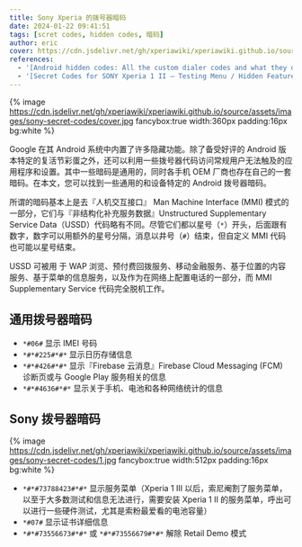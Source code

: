 ```yaml
---
title: Sony Xperia 的拨号器暗码
date: 2024-01-22 09:41:51
tags: [scret codes, hidden codes, 暗码]
author: eric
cover: https://cdn.jsdelivr.net/gh/xperiawiki/xperiawiki.github.io/source/assets/images/sony-secret-codes/cover.jpg
references:
  - '[Android hidden codes: All the custom dialer codes and what they do - XDA Developers](https://www.xda-developers.com/android-secret-codes/)'
  - '[Secret Codes for SONY Xperia 1 II – Testing Menu / Hidden Features / Battery Info - HardReset.Info](https://www.youtube.com/watch?v=1TIHWLeMmUo)'
---
```


{% image https://cdn.jsdelivr.net/gh/xperiawiki/xperiawiki.github.io/source/assets/images/sony-secret-codes/cover.jpg fancybox:true width:360px padding:16px bg:white %}

Google 在其 Android 系统中内置了许多隐藏功能。除了备受好评的 Android 版本特定的复活节彩蛋之外，还可以利用一些拨号器代码访问常规用户无法触及的应用程序和设置。其中一些暗码是通用的，同时各手机 OEM 厂商也存在自己的一套暗码。在本文，您可以找到一些通用的和设备特定的 Android 拨号器暗码。

所谓的暗码基本上是去『人机交互接口』 Man Machine Interface (MMI) 模式的一部分，它们与『非结构化补充服务数据』Unstructured Supplementary Service Data（USSD）代码略有不同。尽管它们都以星号（`*`）开头，后面跟有数字，数字可以用额外的星号分隔，消息以井号（`#`）结束，但自定义 MMI 代码也可能以星号结束。

USSD 可被用 于 WAP 浏览、预付费回拨服务、移动金融服务、基于位置的内容服务、基于菜单的信息服务，以及作为在网络上配置电话的一部分，而 MMI Supplementary Service 代码完全脱机工作。

## 通用拨号器暗码

* `*#06#` 显示 IMEI 号码
* `*#*#225#*#*` 显示日历存储信息
* `*#*#426#*#*` 显示『Firebase 云消息』Firebase Cloud Messaging (FCM) 诊断页或与 Google Play 服务相关的信息
* `*#*#4636#*#*` 显示关于手机、电池和各种网络统计的信息

## Sony 拨号器暗码

{% image https://cdn.jsdelivr.net/gh/xperiawiki/xperiawiki.github.io/source/assets/images/sony-secret-codes/1.jpg fancybox:true width:512px padding:16px bg:white %}

* `*#*#73788423#*#*` 显示服务菜单（Xperia 1 III 以后，索尼阉割了服务菜单，以至于大多数测试和信息无法进行，需要安装 Xperia 1 II 的服务菜单，呼出可以进行一些硬件测试，尤其是索粉最爱看的电池容量）
* `*#07#` 显示证书详细信息
* `*#*#73556673#*#*` 或 `*#*#73556679#*#*` 解除 Retail Demo 模式